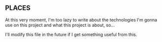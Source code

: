 ## PLACES ##

At this very moment, I'm too lazy to write about the technologies I'm gonna use on this project and what this project is about, so... 

I'll modify this file in the future if I get something useful from this.
